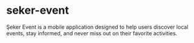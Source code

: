 # seker-event
Şeker Event is a mobile application designed to help users discover local events, stay informed, and never miss out on their favorite activities.
